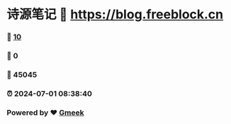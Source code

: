# 诗源笔记 :link: https://blog.freeblock.cn 
### :page_facing_up: [10](https://blog.freeblock.cn/tag.html) 
### :speech_balloon: 0 
### :hibiscus: 45045 
### :alarm_clock: 2024-07-01 08:38:40 
### Powered by :heart: [Gmeek](https://github.com/Meekdai/Gmeek)
